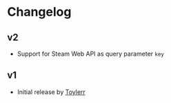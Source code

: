 # Changelog

## v2

- Support for Steam Web API as query parameter `key`

## v1

- Initial release by [Toylerr](https://github.com/Toylerrr)
